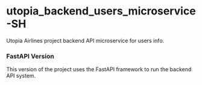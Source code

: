 # utopia_backend_users_microservice-SH
Utopia Airlines project backend API microservice for users info.

### FastAPI Version

This version of the project uses the FastAPI framework to run the backend API system.
